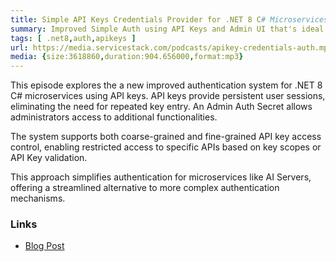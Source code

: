 ```yaml
---
title: Simple API Keys Credentials Provider for .NET 8 C# Microservices
summary: Improved Simple Auth using API Keys and Admin UI that's ideal for .NET 8 C# Microservices
tags: [ .net8,auth,apikeys ]
url: https://media.servicestack.com/podcasts/apikey-credentials-auth.mp3
media: {size:3618860,duration:904.656000,format:mp3}
---
```


This episode explores the a new improved authentication system for .NET 8 C# microservices using API keys. 
API keys provide persistent user sessions, eliminating the need for repeated key entry. 
An Admin Auth Secret allows administrators access to additional functionalities. 

The system supports both coarse-grained and fine-grained API key access control, enabling restricted access to 
specific APIs based on key scopes or API Key validation. 

This approach simplifies authentication for microservices like AI Servers, offering a streamlined alternative 
to more complex authentication mechanisms.

### Links

- [Blog Post](/posts/apikey-credentials-auth)
